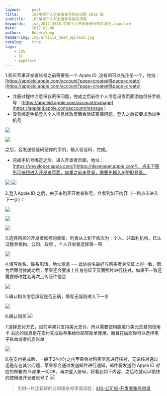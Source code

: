 ```yaml
--- 
layout:     post                      
title:      iOS苹果个人开发者账号购买流程 2018 版
subtitle:   iOS苹果个人开发者账号购买流程
keywords:   ios,2017,2018,苹果个人开发者账号购买流程,appstore
date:       2017-02-08               
author:     HuberyYang                
header-img: img/article_head_appleid.jpg
catalog:    true                     
tags:                             
    - iOS
    - OC
    - AppStore
---
```


1.购买苹果开发者账号之前需要有一个 Apple ID ,没有的可以先注册一个，地址：[https://appleid.apple.com/account?page=create#!&page=create](https://appleid.apple.com/account?page=create#!&page=create) 

- 注册过程中注意保存密保问题，完成之后前往个人信息设置页面添加信任手机号：[https://appleid.apple.com/account/manage](https://appleid.apple.com/account/manage ) 
- 没有绑定手机登入个人信息修改页面会验证密保问题，登入之后按要求添加手机号

![](https://ws4.sinaimg.cn/large/006tNc79ly1fq7dtbjr03j31kw162gsj.jpg)

![](https://ws2.sinaimg.cn/large/006tNc79ly1fq7e001itzj318q0umjwx.jpg)

之后，会发送验证码至你的手机，输入验证码，完成。

- 完成手机号绑定之后，进入开发者页面，地址：[https://developer.apple.com/](https://developer.apple.com/)，点击下图所示按钮进入开发者页面，如果之前未登录，需要先输入APPID登录。

![](http://upload-images.jianshu.io/upload_images/2475558-b23eb5583991f2a1?imageMogr2/auto-orient/strip%7CimageView2/2/w/1240)
![](http://upload-images.jianshu.io/upload_images/2475558-84106671dab96556?imageMogr2/auto-orient/strip%7CimageView2/2/w/1240)

2.登入Apple ID 之后，由于未购买开发者账号，会看到如下内容（一路点击进入下一步）：

![](http://upload-images.jianshu.io/upload_images/2475558-d4da6fa3157f7f48?imageMogr2/auto-orient/strip%7CimageView2/2/w/1240)

![](http://upload-images.jianshu.io/upload_images/2475558-88d21d21e6d94ffa?imageMogr2/auto-orient/strip%7CimageView2/2/w/1240)

![](http://upload-images.jianshu.io/upload_images/2475558-8c3914a526f17fa1?imageMogr2/auto-orient/strip%7CimageView2/2/w/1240)

3.选择购买的开发者账号的类型，列表从上到下依次为：个人、非盈利机构、已认证教育机构、公司、政府  ，个人开发者选择第一项

![](https://ws3.sinaimg.cn/large/006tNc79ly1fq7e2c6rovj31kw13mtg4.jpg)

4.填写姓名、联系电话、地址信息 --- 此处姓名最好与购买者身份证上的一致，因为后面付款成功后，苹果还会要求上传身份证正反面照片进行核对，如果不一致还需要修改姓名再次上传证件信息

![](http://upload-images.jianshu.io/upload_images/2475558-7f4669e58f1df965?imageMogr2/auto-orient/strip%7CimageView2/2/w/1240)

5.确认相关信息填写是否正确，填写无误则进入下一步

![](http://upload-images.jianshu.io/upload_images/2475558-7d929bacf8a832e1?imageMogr2/auto-orient/strip%7CimageView2/2/w/1240)

6.确认购买
![](http://upload-images.jianshu.io/upload_images/2475558-e311ee2323ec72f8?imageMogr2/auto-orient/strip%7CimageView2/2/w/1240)

7.选择支付方式，目前苹果只支持美元支付，所以需要使用能进行美元交易的信用卡
右边的信息是在支付完成后苹果给你邮寄账单使用，而且在后面你可以选择电子账单或者纸质账单

![](http://upload-images.jianshu.io/upload_images/2475558-7ed02cd43aa837fe?imageMogr2/auto-orient/strip%7CimageView2/2/w/1240)

8.在支付完成后，一般于24小时之内苹果会对购买信息进行核对，无论核对通过还是存在其它问题，苹果都会通过发送邮件进行通知，邮件将发送到 Apple ID 对应的邮箱内
9.如果一切OK，再次登入账号，将看到如下内容，之后你就可以愉快的使用该开发者账号了
![](http://upload-images.jianshu.io/upload_images/2475558-b00887d512a128ad?imageMogr2/auto-orient/strip%7CimageView2/2/w/1240)

> 另附一片比较好的公司级账号申请流程：[iOS-公司版-开发者账号申请](http://www.jianshu.com/p/9216b99695c9)


